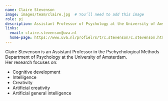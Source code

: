 ```yaml
---
name: Claire Stevenson
image: images/team/claire.jpg  # You’ll need to add this image
role: pi
description: Assistant Professor of Psychology at the University of Amsterdam
links:
  email: claire.stevenson@uva.nl
  home-page: https://www.uva.nl/profiel/s/t/c.stevenson/c.stevenson.html
---
```


Claire Stevenson is an Assistant Professor in the Pschychological Methods Department of Psychology at the University of Amsterdam.  
Her research focuses on:

- Cognitive development  
- Intelligence  
- Creativity  
- Artificial creativity  
- Artificial general intelligence  


